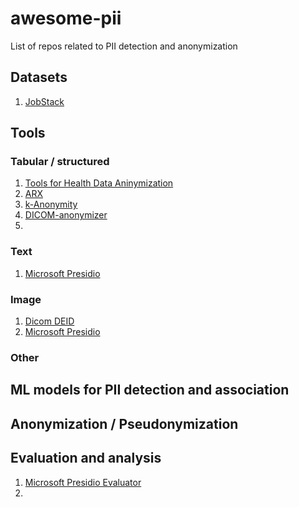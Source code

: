 # awesome-pii
List of repos related to PII detection and anonymization

## Datasets

1. [JobStack](https://github.com/kris927b/JobStack)

## Tools

### Tabular / structured

1. [Tools for Health Data Aninymization](https://github.com/microsoft/Tools-for-Health-Data-Anonymization) 
1. [ARX](https://arx.deidentifier.org/)
1. [k-Anonymity](https://github.com/Nuclearstar/K-Anonymity)
1. [DICOM-anonymizer](https://github.com/KitwareMedical/dicom-anonymizer) 
1. 

### Text

1. [Microsoft Presidio](https://github.com/microsoft/presidio)

### Image

1. [Dicom DEID](https://github.com/pydicom/DEID) 
1. [Microsoft Presidio](https://github.com/microsoft/presidio)



### Other

## ML models for PII detection and association

## Anonymization / Pseudonymization


## Evaluation and analysis

1. [Microsoft Presidio Evaluator](https://github.com/microsoft/presidio-research) 
1. 
